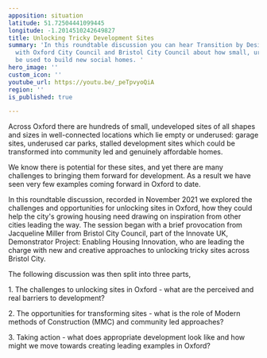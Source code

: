 ```yaml
---
apposition: situation
latitude: 51.72504441099445
longitude: -1.2014510242649827
title: Unlocking Tricky Development Sites
summary: 'In this roundtable discussion you can hear Transition by Design talking
  with Oxford City Council and Bristol City Council about how small, urban sites can
  be used to build new social homes. '
hero_image: ''
custom_icon: ''
youtube_url: https://youtu.be/_peTpvyoQiA
region: ''
is_published: true

---
```

Across Oxford there are hundreds of small, undeveloped sites of all shapes and sizes in well-connected locations which lie empty or underused: garage sites, underused car parks, stalled development sites which could be transformed into community led and genuinely affordable homes. 

We know there is potential for these sites, and yet there are many challenges to bringing them forward for development. As a result we have seen very few examples coming forward in Oxford to date. 

In this roundtable discussion, recorded in November 2021 we explored the challenges and opportunities for unlocking sites in Oxford, how they could help the city's growing housing need drawing on inspiration from other cities leading the way. The session began with a brief provocation from Jacqueline Miller from Bristol City Council, part of the Innovate UK, Demonstrator Project: Enabling Housing Innovation, who are leading the charge with new and creative approaches to unlocking tricky sites across Bristol City. 

The following discussion was then split into three parts, 

1\. The challenges to unlocking sites in Oxford - what are the perceived and real barriers to development? 

2\. The opportunities for transforming sites - what is the role of Modern methods of Construction (MMC) and community led approaches? 

3\. Taking action - what does appropriate development look like and how might we move towards creating leading examples in Oxford?